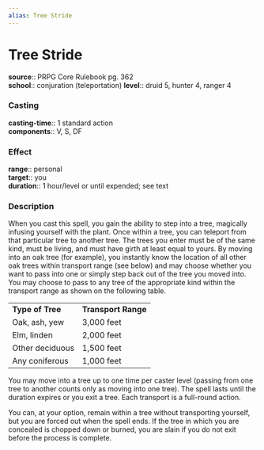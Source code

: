 ```yaml
---
alias: Tree Stride
---
```


# Tree Stride 

**source**:: PRPG Core Rulebook pg. 362  
**school**:: conjuration (teleportation)
**level**:: druid 5, hunter 4, ranger 4

### Casting 

**casting-time**:: 1 standard action  
**components**:: V, S, DF

### Effect 

**range**:: personal  
**target**:: you  
**duration**:: 1 hour/level or until expended; see text

### Description 

When you cast this spell, you gain the ability to step into a tree, magically infusing yourself with the plant. Once within a tree, you can teleport from that particular tree to another tree. The trees you enter must be of the same kind, must be living, and must have girth at least equal to yours. By moving into an oak tree (for example), you instantly know the location of all other oak trees within transport range (see below) and may choose whether you want to pass into one or simply step back out of the tree you moved into. You may choose to pass to any tree of the appropriate kind within the transport range as shown on the following table.  
  

|                  |                     |
|------------------|---------------------|
| **Type of Tree** | **Transport Range** |
| Oak, ash, yew    | 3,000 feet          |
| Elm, linden      | 2,000 feet          |
| Other deciduous  | 1,500 feet          |
| Any coniferous   | 1,000 feet          |

  
You may move into a tree up to one time per caster level (passing from one tree to another counts only as moving into one tree). The spell lasts until the duration expires or you exit a tree. Each transport is a full-round action.  
  
You can, at your option, remain within a tree without transporting yourself, but you are forced out when the spell ends. If the tree in which you are concealed is chopped down or burned, you are slain if you do not exit before the process is complete.
